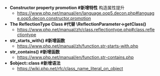 - **Constructor property promotion    #新增特性**   构造属性提升
  - https://www.php.net/manual/en/language.oop5.decon.php#language.oop5.decon.constructor.promotion
- **The ReflectionType Class    #代替  \ReflectionParameter->getClass()**
  - https://www.php.net/manual/zh/class.reflectiontype.php#class.reflectiontype
- **str_starts_with()    #新增函数**
  - https://www.php.net/manual/zh/function.str-starts-with.php
- **str_contains()    #新增函数**
  - https://www.php.net/manual/en/function.str-contains.php
- **$object::class    #新增语法**
  - https://wiki.php.net/rfc/class_name_literal_on_object

